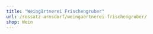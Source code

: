 ```yaml
---
title: "Weingärtnerei Frischengruber"
url: /rossatz-arnsdorf/weingaertnerei-frischengruber/
shop: Wein
---
```

